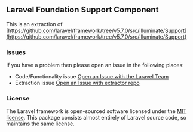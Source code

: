 ## Laravel Foundation Support Component

This is an extraction of [https://github.com/laravel/framework/tree/v5.7.0/src/Illuminate/Support](https://github.com/laravel/framework/tree/v5.7.0/src/Illuminate/Support)


### Issues

If you have a problem then please open an issue in the following places:

* Code/Functionality issue [Open an Issue with the Laravel Team](https://github.com/laravel/framework/issues/new/choose)
* Extraction issue [Open an Issue with extractor repo](https://github.com/laravel-foundation/readme/issues/new)


### License

The Laravel framework is open-sourced software licensed under the [MIT license](http://opensource.org/licenses/MIT). This package consists almost entirely of Laravel source code, so maintains the same license.
